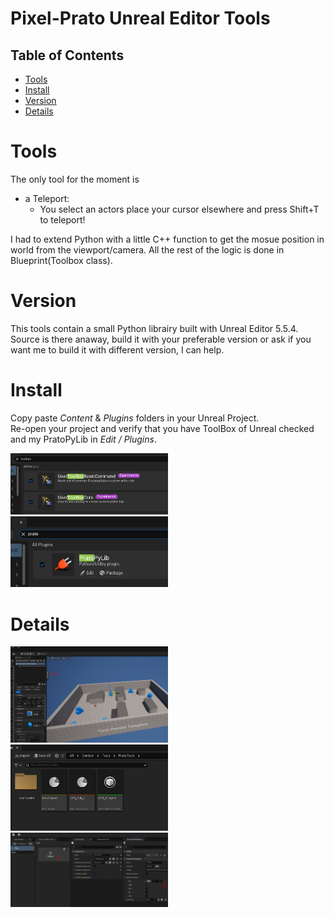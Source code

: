 # Pixel-Prato Unreal Editor Tools

## Table of Contents

- [Tools](#tools)
- [Install](#install)
- [Version](#version)
- [Details](#details)

# Tools
The only tool for the moment is
- a Teleport:
  - You select an actors place your cursor elsewhere and press Shift+T to teleport!

I had to extend Python with a little C++ function to get the mosue position in world from the viewport/camera. All the rest of the logic is done in Blueprint(Toolbox class).

# Version

This tools contain a small Python librairy built with Unreal Editor 5.5.4.
Source is there anaway, build it with your preferable version or ask if you want me to build it with different version, I can help.

# Install

Copy paste _Content_ & _Plugins_ folders in your Unreal Project.</br>
Re-open your project and verify that you have ToolBox of Unreal checked and my PratoPyLib in _Edit / Plugins_.

<img src="images/Screenshot_1.jpg" alt="ToolBox" width="50%">

<img src="images/Screenshot_2.jpg" alt="PraotPyLib" width="50%">

# Details
<img src="images/Screenshot_3.jpg" alt="" width="50%">
<img src="images/Screenshot_4.jpg" alt="" width="50%">
<img src="images/Screenshot_6.jpg" alt="" width="50%">
